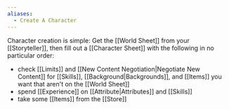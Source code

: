 ```yaml
---
aliases:
  - Create A Character
---
```

Character creation is simple: Get the [[World Sheet]] from your [[Storyteller]], then fill out a [[Character Sheet]] with the following in no particular order:
- check [[Limits]] and [[New Content Negotiation|Negotiate New Content]] for [[Skills]], [[Background|Backgrounds]], and [[Items]] you want that aren't on the [[World Sheet]]
- spend [[Experience]] on [[Attribute|Attributes]] and [[Skills]]
- take some [[Items]] from the [[Store]]
